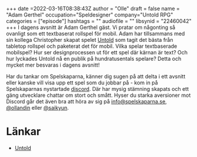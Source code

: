 +++
date =2022-03-16T08:38:43Z
author = "Olle"
draft = false
name = "Adam Gerthel"
occupation="Speldesigner"
company="Untold RPG"
categories = ["episode"]
hashtags = ""
audiofile = ""
libsynid = "22460042"
+++
I dagens avsnitt är Adam Gerthel gäst. Vi pratar om någonting så ovanligt som ett textbaserat rollspel för mobil. Adam har tillsammans med sin kollega Christopher skapat spelet [Untold](https://untold-game.com/) som tagit det bästa från tabletop rollspel och paketerat det för mobil. Vilka spelar textbaserade mobilspel? Hur ser designprocessen ut för ett spel där kärnan är text? Och hur lyckades Untold nå en publik på hundratusentals spelare? Detta och mycket mer besvaras i dagens avsnitt!

Har du tankar om Spelskaparna, känner dig sugen på att delta i ett avsnitt eller kanske vill visa upp ett spel som du jobbar på - kom in på Spelskaparnas nystartade [discord](https://discord.gg/hBHEXss). Där har mysig stämning skapats och ett gäng utvecklare chattar om stort och smått. Hyser du starka aversioner mot Discord går det även bra att höra av sig på info@spelskaparna.se, [@ollandin](https://twitter.com/ollelandin) eller [@saikyun](https://twitter.com/Saikyun).

# Länkar
* [Untold](https://untold-game.com/)